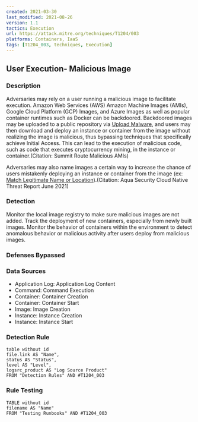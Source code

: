 ```yaml
---
created: 2021-03-30
last_modified: 2021-08-26
version: 1.1
tactics: Execution
url: https://attack.mitre.org/techniques/T1204/003
platforms: Containers, IaaS
tags: [T1204_003, techniques, Execution]
---
```


## User Execution- Malicious Image

### Description

Adversaries may rely on a user running a malicious image to facilitate execution. Amazon Web Services (AWS) Amazon Machine Images (AMIs), Google Cloud Platform (GCP) Images, and Azure Images as well as popular container runtimes such as Docker can be backdoored. Backdoored images may be uploaded to a public repository via [Upload Malware](https://attack.mitre.org/techniques/T1608/001), and users may then download and deploy an instance or container from the image without realizing the image is malicious, thus bypassing techniques that specifically achieve Initial Access. This can lead to the execution of malicious code, such as code that executes cryptocurrency mining, in the instance or container.(Citation: Summit Route Malicious AMIs)

Adversaries may also name images a certain way to increase the chance of users mistakenly deploying an instance or container from the image (ex: [Match Legitimate Name or Location](https://attack.mitre.org/techniques/T1036/005)).(Citation: Aqua Security Cloud Native Threat Report June 2021)

### Detection

Monitor the local image registry to make sure malicious images are not added. Track the deployment of new containers, especially from newly built images. Monitor the behavior of containers within the environment to detect anomalous behavior or malicious activity after users deploy from malicious images.

### Defenses Bypassed



### Data Sources

  - Application Log: Application Log Content
  -  Command: Command Execution
  -  Container: Container Creation
  -  Container: Container Start
  -  Image: Image Creation
  -  Instance: Instance Creation
  -  Instance: Instance Start
### Detection Rule

```dataview
table without id
file.link AS "Name",
status AS "Status",
level AS "Level",
logsrc_product AS "Log Source Product"
FROM "Detection Rules" AND #T1204_003
```

### Rule Testing

```dataview
TABLE without id
filename AS "Name"
FROM "Testing Runbooks" AND #T1204_003
```
